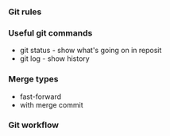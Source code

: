 ### Git rules 

### Useful git commands
- git status - show what's going on in reposit
- git log - show history

### Merge types
- fast-forward
- with merge commit

### Git workflow
